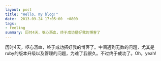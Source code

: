 ```yaml
--- 
layout: post
title: "Hello, my blog!"
date:  2013-09-24 17:05:00  +0800
tags:
- feeling
summary: 历时4天，呕心沥血，终于成功搭好我的博客了
---   
```


历时4天，呕心沥血，终于成功搭好我的博客了。中间遇到无数的问题，尤其是ruby的版本升级以及管理的问题，为难了我很久。不过终于成功了。Oh，yeah!
